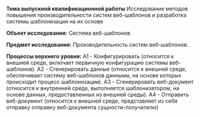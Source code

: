 **Тема выпускной квалификационной работы**
Исследование методов повышения производительности систем
веб-шаблонов и разработка системы шаблонизации на их основе

**Объект исследования:**
Система веб-шаблонов.

**Предмет исследования:**
Производительность систем веб-шаблонов.

**Процессы верхнего уровня:**
A1 - Конфигурировать (относится к внешней среде, включает первичную
конфигурацию системы веб-шаблонов).
A2 - Сгенерировать данные (относится к внешней среде, обеспечивает систему
веб-шаблонов данными, на основе которых происходит процесс шаблонизации).
A3 - Сгенерировать веб-документ (относится к внутренней среде, выполняется
шаблонизатором, на основе данных, предоставленных из внешней среды).
А4 - Отправить веб-документ (относится к внешней среде, представляет из себя
отправку отправку веб-документа сущности-получателю)


